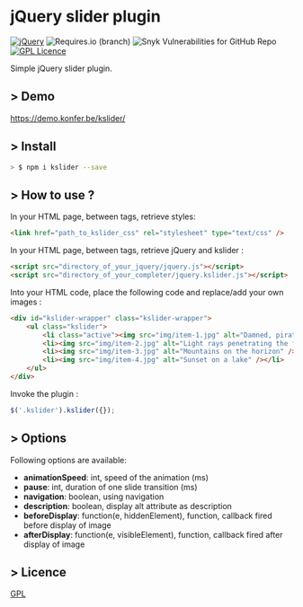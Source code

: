 # jQuery slider plugin

[![jQuery](https://img.shields.io/badge/jQuery-3.5.0-blue)](https://jquery.com/)
![Requires.io (branch)](https://img.shields.io/requires/github/konfer-be/kslider/master)
![Snyk Vulnerabilities for GitHub Repo](https://img.shields.io/snyk/vulnerabilities/github/konfer-be/kslider)
[![GPL Licence](https://badges.frapsoft.com/os/gpl/gpl.svg?v=103)](https://opensource.org/licenses/gpl-license.php)

Simple jQuery slider plugin.
        
## > Demo

https://demo.konfer.be/kslider/

## > Install

``` bash 
> $ npm i kslider --save
```
## > How to use ?

In your HTML page, between <head> tags, retrieve styles:

``` html 
<link href="path_to_kslider_css" rel="stylesheet" type="text/css" />
```

In your HTML page, between <head> tags, retrieve jQuery and kslider :

``` html 
<script src="directory_of_your_jquery/jquery.js"></script>
<script src="directory_of_your_completer/jquery.kslider.js"></script>
```

Into your HTML code, place the following code and replace/add your own images :

``` html 
<div id="kslider-wrapper" class="kslider-wrapper">
    <ul class="kslider">
        <li class="active"><img src="img/item-1.jpg" alt="Damned, pirates are in the square" /></li>
        <li><img src="img/item-2.jpg" alt="Light rays penetrating the forest" /></li>
        <li><img src="img/item-3.jpg" alt="Mountains on the horizon" /></li>
        <li><img src="img/item-4.jpg" alt="Sunset on a lake" /></li>
    </ul>
</div>
```
 
Invoke the plugin :

``` javascript
$('.kslider').kslider({});
```

## > Options

Following options are available:

* **animationSpeed**: int, speed of the animation (ms)
* **pause**: int, duration of one slide transition (ms)
* **navigation**: boolean, using navigation
* **description**: boolean, display alt attribute as description
* **beforeDisplay**: function(e, hiddenElement), function, callback fired before display of image
* **afterDisplay**: function(e, visibleElement), function, callback fired after display of image
                
## > Licence

[GPL](https://opensource.org/licenses/gpl-license.php())